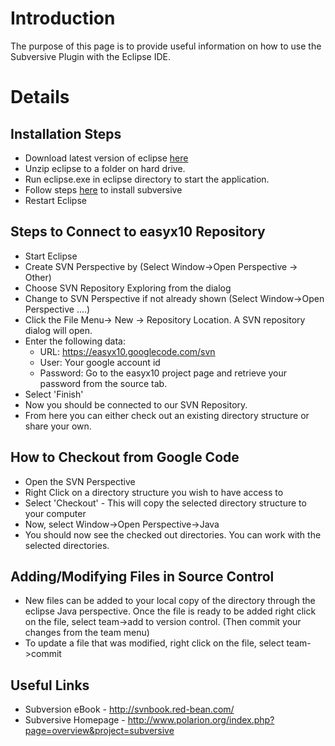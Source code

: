 # Introduction #

The purpose of this page is to provide useful information
on how to use the Subversive Plugin with the Eclipse IDE.

# Details #

## Installation Steps ##
  * Download latest version of eclipse [here](http://www.eclipse.org)
  * Unzip eclipse to a folder on hard drive.
  * Run eclipse.exe in eclipse directory to start the application.
  * Follow steps [here](http://www.eclipse.org/subversive/documentation/gettingStarted/aboutSubversive/install.php) to install subversive
  * Restart Eclipse

## Steps to Connect to easyx10 Repository ##
  * Start Eclipse
  * Create SVN Perspective by (Select Window->Open Perspective -> Other)
  * Choose SVN Repository Exploring from the dialog
  * Change to SVN Perspective if not already shown (Select Window->Open Perspective ....)
  * Click the File Menu-> New -> Repository Location.  A SVN repository dialog will open.
  * Enter the following data:
    * URL: https://easyx10.googlecode.com/svn
    * User: Your google account id
    * Password: Go to the easyx10 project page and retrieve your password from the source tab.
  * Select 'Finish'
  * Now you should be connected to our SVN Repository.
  * From here you can either check out an existing directory structure or share your own.

## How to Checkout from Google Code ##
  * Open the SVN Perspective
  * Right Click on a directory structure you wish to have access to
  * Select 'Checkout' - This will copy the selected directory structure to your computer
  * Now, select Window->Open Perspective->Java
  * You should now see the checked out directories.  You can work with the selected directories.

## Adding/Modifying Files in Source Control ##
  * New files can be added to your local copy of the directory through the eclipse Java perspective.  Once the file is ready to be added right click on the file, select team->add to version control. (Then commit your changes from the team menu)
  * To update a file that was modified, right click on the file, select team->commit

## Useful Links ##
  * Subversion eBook - http://svnbook.red-bean.com/
  * Subversive Homepage - http://www.polarion.org/index.php?page=overview&project=subversive